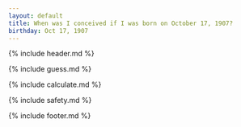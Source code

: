 ```yaml
---
layout: default
title: When was I conceived if I was born on October 17, 1907?
birthday: Oct 17, 1907
---
```


{% include header.md %}

{% include guess.md %}

{% include calculate.md %}

{% include safety.md %}

{% include footer.md %}



